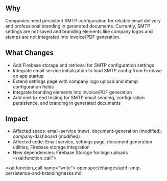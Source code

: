 ## Why

Companies need persistent SMTP configuration for reliable email delivery and professional branding in generated documents. Currently, SMTP settings are not saved and branding elements like company logos and stamps are not integrated into invoice/PDF generation.

## What Changes

- Add Firebase storage and retrieval for SMTP configuration settings
- Integrate email service initialization to load SMTP config from Firebase on app startup
- Extend settings page with company logo upload and stamp configuration fields
- Integrate branding elements into invoice/PDF generation
- Add end-to-end testing for SMTP email sending, configuration persistence, and branding in generated documents

## Impact

- Affected specs: email-service (new), document-generation (modified), company-dashboard (modified)
- Affected code: Email service, settings page, document generation utilities, Firebase storage integration
- New dependencies: Firebase Storage for logo uploads</content>
  </xai:function_call">

<xai:function_call name="write">
<parameter name="filePath">openspec/changes/add-smtp-persistence-and-branding/tasks.md
